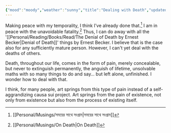```yaml
---
{"mood":"moody","weather":"sunny","title":"Dealing with Death","updated":"2023-01-12T13:48:14+06:00","created":"2021-10-18T21:38:35+06:00","maturity":2,"tags":["death"],"dg-publish":true,"permalink":"/personal/journal/dealing-with-death/","dgPassFrontmatter":true}
---
```


Making peace with my temporality, I think I've already done that.[^1] I am in peace with the unavoidable fatality.[^2] Thus, I can do away with all the '[[Personal/Reading/Books/Read/The Denial of Death by Ernest Becker\|Denial of Death]]' things by Ernest Becker. I believe that is the case also for any sufficiently mature person. However, I can't yet deal with the deaths of others.

Death, throughout our life, comes in the form of pain, merely concealable, but never to extinguish permanently, the anguish of lifetime, unsolvable maths with so many things to do and say… but left alone, unfinished. I wonder how to deal with that.

I think, for many people, art springs from this type of pain instead of a self-aggrandizing causa sui project. Art springs from the pain of existence, not only from existence but also from the process of existing itself.

[^1]: [[Personal/Musings/সময়ের সাথে সংগ্রাম\|সময়ের সাথে সংগ্রাম]]
[^2]: [[Personal/Musings/On Death\|On Death]]